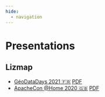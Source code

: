 ```yaml
---
hide:
  - navigation
---
```


# Presentations

## Lizmap

* [GéoDataDays 2021 🇫🇷](presentations/2021-09-geodatadays.html) [PDF](presentations/pdf/GéoDataDays-2021-Lizmap-Web-Client.pdf)
* [ApacheCon @Home 2020 🇬🇧](presentations/2020-09-apachecon.html) [PDF](docs/presentations/ApacheCon-@Home-2020-Lizmap-Web-Client.pdf)
